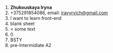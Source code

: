 1. **Zhukouskaya Iryna**
1. +375291854086, email: iravyrvich@gmail.com
1. I want to learn front-end
1. blank sheet
1.  < some text
1. 0
1. BSTY
1. pre-Intermidiate A2

